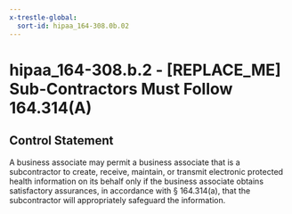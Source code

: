```yaml
---
x-trestle-global:
  sort-id: hipaa_164-308.0b.02
---
```


# hipaa_164-308.b.2 - \[REPLACE_ME\] Sub-Contractors Must Follow 164.314(A)

## Control Statement

A business associate may permit a business associate that is a subcontractor to create, receive, maintain,
or transmit electronic protected health information on its behalf only if the business associate obtains
satisfactory assurances, in accordance with § 164.314(a), that the subcontractor will appropriately
safeguard the information.
